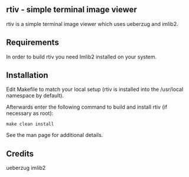 rtiv - simple terminal image viewer
-----------------------------------
rtiv is a simple terminal image viewer which uses ueberzug and imlib2.


Requirements
------------
In order to build rtiv you need Imlib2 installed on your system.


Installation
------------
Edit Makefile to match your local setup (rtiv is installed into the /usr/local namespace by default).

Afterwards enter the following command to build and install rtiv (if
necessary as root):

    make clean install

See the man page for additional details.

Credits
-------
ueberzug
imlib2
